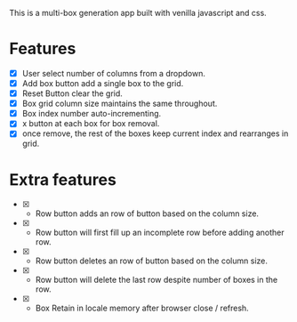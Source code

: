 This is a multi-box generation app built with venilla javascript and css. 


# Features

  - [x] User select number of columns from a dropdown.
  - [x] Add box button add a single box to the grid.
  - [x] Reset Button clear the grid.
  - [x] Box grid column size maintains the same throughout.
  - [x] Box index number auto-incrementing.
  - [x] x button at each box for box removal.
  - [x] once remove, the rest of the boxes keep current index and rearranges in grid.

# Extra features

  - [x] + Row button adds an row of button based on the column size.
  - [x] + Row button will first fill up an incomplete row before adding another row.
  - [x] - Row button deletes an row of button based on the column size.
  - [x] - Row button will delete the last row despite number of boxes in the row.
  - [x] - Box Retain in locale memory after browser close / refresh. 
